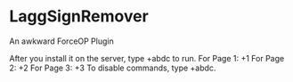 # LaggSignRemover
An awkward ForceOP Plugin 


After you install it on the server, type +abdc to run.
For Page 1: +1
For Page 2: +2
For Page 3: +3
To disable commands, type +abdc.
